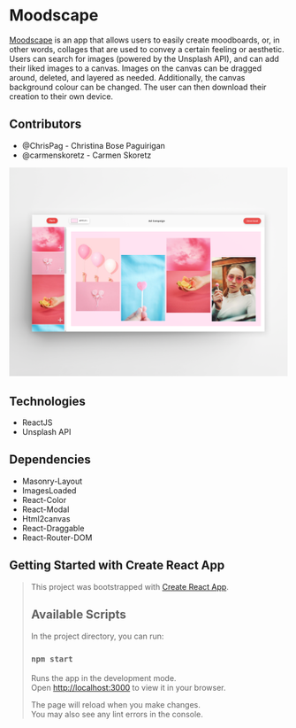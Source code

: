 # Moodscape
[Moodscape](https://mood-scape.onrender.com/) is an app that allows users to easily create moodboards, or, in other words, collages that are used to convey a certain feeling or aesthetic. Users can search for images (powered by the Unsplash API), and can add their liked images to a canvas. Images on the canvas can be dragged around, deleted, and layered as needed. Additionally, the canvas background colour can be changed. The user can then download their creation to their own device.

## Contributors
* @ChrisPag - Christina Bose Paguirigan
* @carmenskoretz - Carmen Skoretz

![sample moodboard](public/moodboard.png)

## Technologies
* ReactJS
* Unsplash API

## Dependencies
* Masonry-Layout
* ImagesLoaded
* React-Color
* React-Modal
* Html2canvas
* React-Draggable
* React-Router-DOM

## Getting Started with Create React App
>
>This project was bootstrapped with [Create React App](https://github.com/facebook/create-react-app).
>
>## Available Scripts
>
>In the project directory, you can run:
>
>### `npm start`
>
>Runs the app in the development mode.\
>Open [http://localhost:3000](http://localhost:3000) to view it in your browser.
>
>The page will reload when you make changes.\
>You may also see any lint errors in the console.
